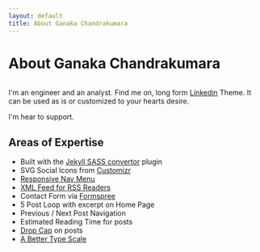 ```yaml
---
layout: default
title: About Ganaka Chandrakumara
---
```


<div class="post">
	<h1 class="pageTitle">About Ganaka Chandrakumara</h1>
	<img src="{{ '/assets/img/touring.jpg' | relative_url }}" alt="">
	<p class="intro">I'm an engineer and an analyst. Find me on, long form <a href="https://www.linkedin.com/in/ganaka-chandrakumara/">Linkedin</a> Theme. It can be used as is or customized to your hearts desire.</p>
	<p>I'm hear to support.</p>
	<h2>Areas of Expertise</h2>
	<ul>
		<li>Built with the <a href="https://github.com/jekyll/jekyll-sass-converter">Jekyll SASS convertor</a> plugin</li>
  		<li>SVG Social Icons from <a href="http://customizr.net/icons/">Customizr</a></li>
  		<li><a href="http://responsive-nav.com/">Responsive Nav Menu</a></li>
  		<li><a href="https://github.com/snaptortoise/jekyll-rss-feeds">XML Feed for RSS Readers</a></li>
  		<li>Contact Form via <a href="http://formspree.io/">Formspree</a></li>
      <li>5 Post Loop with excerpt on Home Page</li>
  		<li>Previous / Next Post Navigation</li>
      <li>Estimated Reading Time for posts</li>
  		<li><a href="https://github.com/adobe-webplatform/dropcap.js">Drop Cap</a> on posts</li>
  		<li><a href="http://typecast.com/blog/a-more-modern-scale-for-web-typography">A Better Type Scale</a></li>
  	</ul>
</div>

